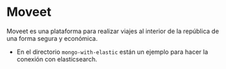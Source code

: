# Moveet

Moveet es una plataforma para realizar viajes al interior de la república de una forma segura y económica.

- En el directorio ``mongo-with-elastic`` están un ejemplo para hacer la conexión con elasticsearch. 

 
